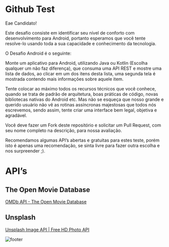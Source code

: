 # Github Test

Eae Candidato!

Este desafio consiste em identificar seu nível de conforto com desenvolvimento para Android, portanto esperamos que você tente resolve-lo usando toda a sua capacidade e conhecimento da tecnologia. 

O Desafio Android é o seguinte:

Monte um aplicativo para Android, utilizando Java ou Kotlin (Escolha qualquer um não faz diferença), que consuma uma API REST e mostre uma lista de dados, ao clicar em um dos itens desta lista, uma segunda tela é mostrada contendo mais informações sobre aquele item.

Tente colocar ao máximo todos os recursos técnicos que você conhece, quando se trata de padrão de arquitetura, boas práticas de código, novas bibliotecas nativas do Android etc. Mas não se esqueça que nosso grande e querido usuário não vê as rotinas assíncronas majestosas que todos nós escrevemos, sendo assim, tente criar uma interface bem legal, objetiva e agradável.

Você deve fazer um Fork deste repositório e solicitar um Pull Request, com seu nome completo na descrição, para nossa avaliação.

Recomendamos algumas API’s abertas e gratuitas para estes teste, porém isto é apenas uma recomendação, se sinta livre para fazer outra escolha e nos surpreender ;).

# API’s 
## The Open Movie Database
 [OMDb API - The Open Movie Database](http://www.omdbapi.com/)

## Unsplash
[Unsplash Image API | Free HD Photo API](https://unsplash.com/developers)

![footer](https://miro.medium.com/max/864/1*gZ9XF80M8yOasLiFUzL07g.png)
